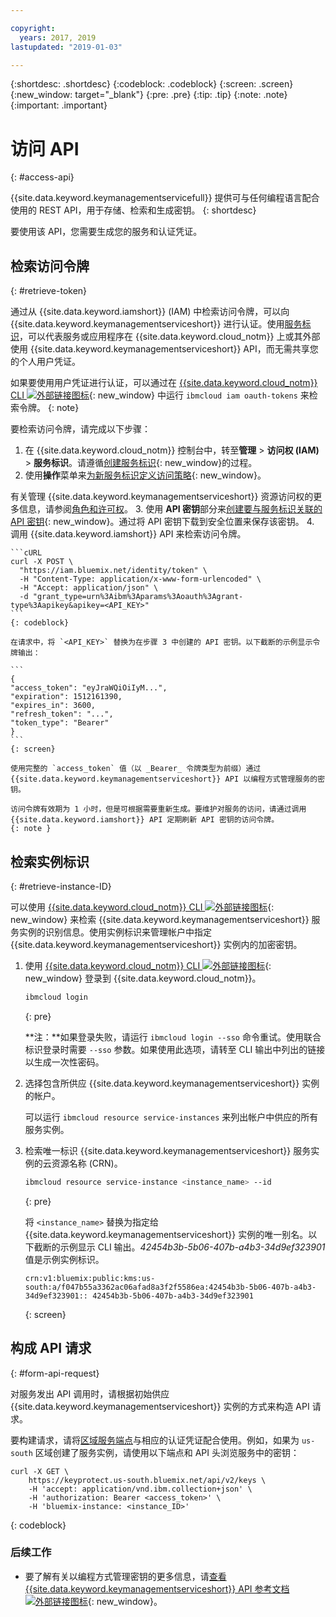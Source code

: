 ```yaml
---

copyright:
  years: 2017, 2019
lastupdated: "2019-01-03"

---
```


{:shortdesc: .shortdesc}
{:codeblock: .codeblock}
{:screen: .screen}
{:new_window: target="_blank"}
{:pre: .pre}
{:tip: .tip}
{:note: .note}
{:important: .important}

# 访问 API
{: #access-api}

{{site.data.keyword.keymanagementservicefull}} 提供可与任何编程语言配合使用的 REST API，用于存储、检索和生成密钥。
{: shortdesc}

要使用该 API，您需要生成您的服务和认证凭证。 

## 检索访问令牌
{: #retrieve-token}

通过从 {{site.data.keyword.iamshort}} (IAM) 中检索访问令牌，可以向 {{site.data.keyword.keymanagementserviceshort}} 进行认证。使用[服务标识](/docs/iam/serviceid.html#serviceids)，可以代表服务或应用程序在 {{site.data.keyword.cloud_notm}} 上或其外部使用 {{site.data.keyword.keymanagementserviceshort}} API，而无需共享您的个人用户凭证。  

如果要使用用户凭证进行认证，可以通过在 [{{site.data.keyword.cloud_notm}} CLI ![外部链接图标](../../icons/launch-glyph.svg "外部链接图标")](/docs/cli/index.html#overview){: new_window} 中运行 `ibmcloud iam oauth-tokens` 来检索令牌。
{: note}

要检索访问令牌，请完成以下步骤：

1. 在 {{site.data.keyword.cloud_notm}} 控制台中，转至**管理** &gt; **访问权 (IAM)** &gt; **服务标识**。请遵循[创建服务标识](/docs/iam/serviceid.html#creating-a-service-id){: new_window}的过程。
2. 使用**操作**菜单来[为新服务标识定义访问策略](/docs/iam/serviceidaccess.html){: new_window}。
    
有关管理 {{site.data.keyword.keymanagementserviceshort}} 资源访问权的更多信息，请参阅[角色和许可权](/docs/services/key-protect/manage-access.html#roles)。
3. 使用 **API 密钥**部分来[创建要与服务标识关联的 API 密钥](/docs/iam/serviceid_keys.html#serviceidapikeys){: new_window}。通过将 API 密钥下载到安全位置来保存该密钥。
4. 调用 {{site.data.keyword.iamshort}} API 来检索访问令牌。

    ```cURL
    curl -X POST \
      "https://iam.bluemix.net/identity/token" \
      -H "Content-Type: application/x-www-form-urlencoded" \
      -H "Accept: application/json" \
      -d "grant_type=urn%3Aibm%3Aparams%3Aoauth%3Agrant-type%3Aapikey&apikey=<API_KEY>"
    ```
    {: codeblock}

    在请求中，将 `<API_KEY>` 替换为在步骤 3 中创建的 API 密钥。以下截断的示例显示令牌输出：

    ```
    {
    "access_token": "eyJraWQiOiIyM...",
    "expiration": 1512161390,
    "expires_in": 3600,
    "refresh_token": "...",
    "token_type": "Bearer"
    }
    ```
    {: screen}

    使用完整的 `access_token` 值（以 _Bearer_ 令牌类型为前缀）通过 {{site.data.keyword.keymanagementserviceshort}} API 以编程方式管理服务的密钥。 

    访问令牌有效期为 1 小时，但是可根据需要重新生成。要维护对服务的访问，请通过调用 {{site.data.keyword.iamshort}} API 定期刷新 API 密钥的访问令牌。   
    {: note }

## 检索实例标识
{: #retrieve-instance-ID}

可以使用 [{{site.data.keyword.cloud_notm}} CLI ![外部链接图标](../../icons/launch-glyph.svg "外部链接图标")](/docs/cli/index.html#overview){: new_window} 来检索 {{site.data.keyword.keymanagementserviceshort}} 服务实例的识别信息。使用实例标识来管理帐户中指定 {{site.data.keyword.keymanagementserviceshort}} 实例内的加密密钥。 

1. 使用 [{{site.data.keyword.cloud_notm}} CLI ![外部链接图标](../../icons/launch-glyph.svg "外部链接图标")](/docs/cli/index.html#overview){: new_window} 登录到 {{site.data.keyword.cloud_notm}}。

    ```sh
    ibmcloud login 
    ```
    {: pre}

    **注：**如果登录失败，请运行 `ibmcloud login --sso` 命令重试。使用联合标识登录时需要 `--sso` 参数。如果使用此选项，请转至 CLI 输出中列出的链接以生成一次性密码。

2. 选择包含所供应 {{site.data.keyword.keymanagementserviceshort}} 实例的帐户。

    可以运行 `ibmcloud resource service-instances` 来列出帐户中供应的所有服务实例。

3. 检索唯一标识 {{site.data.keyword.keymanagementserviceshort}} 服务实例的云资源名称 (CRN)。 

    ```sh
    ibmcloud resource service-instance <instance_name> --id
    ```
    {: pre}

    将 `<instance_name>` 替换为指定给 {{site.data.keyword.keymanagementserviceshort}} 实例的唯一别名。以下截断的示例显示 CLI 输出。_42454b3b-5b06-407b-a4b3-34d9ef323901_ 值是示例实例标识。

    ```
    crn:v1:bluemix:public:kms:us-south:a/f047b55a3362ac06afad8a3f2f5586ea:42454b3b-5b06-407b-a4b3-34d9ef323901:: 42454b3b-5b06-407b-a4b3-34d9ef323901
    ```
    {: screen}

## 构成 API 请求
{: #form-api-request}

对服务发出 API 调用时，请根据初始供应 {{site.data.keyword.keymanagementserviceshort}} 实例的方式来构造 API 请求。 

要构建请求，请将[区域服务端点](/docs/services/key-protect/regions.html)与相应的认证凭证配合使用。例如，如果为 `us-south` 区域创建了服务实例，请使用以下端点和 API 头浏览服务中的密钥：

```cURL
curl -X GET \
    https://keyprotect.us-south.bluemix.net/api/v2/keys \
    -H 'accept: application/vnd.ibm.collection+json' \
    -H 'authorization: Bearer <access_token>' \
    -H 'bluemix-instance: <instance_ID>'
```
{: codeblock} 

### 后续工作

- 要了解有关以编程方式管理密钥的更多信息，请[查看 {{site.data.keyword.keymanagementserviceshort}} API 参考文档 ![外部链接图标](../../icons/launch-glyph.svg "外部链接图标")](https://{DomainName}/apidocs/key-protect){: new_window}。
